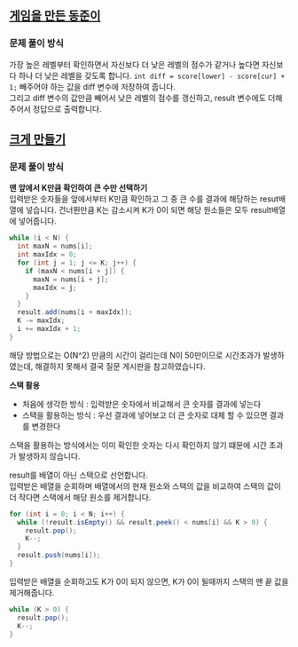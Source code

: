 ## [게임을 만든 동준이](https://www.acmicpc.net/problem/2847)
### 문제 풀이 방식
가장 높은 레벨부터 확인하면서 자신보다 더 낮은 레벨의 점수가 같거나 높다면 자신보다 하나 더 낮은 레벨을 갖도록 합니다. 
`int diff = score[lower] - score[cur] + 1;` 빼주어야 하는 값을 diff 변수에 저장하여 줍니다.  
그리고 diff 변수의 값만큼 빼어서 낮은 레벨의 점수를 갱신하고, result 변수에도 더해주어서 정답으로 출력합니다.


## [크게 만들기](https://www.acmicpc.net/problem/2812)
### 문제 풀이 방식
**맨 앞에서 K만큼 확인하여 큰 수만 선택하기**  
입력받은 숫자들을 앞에서부터 K만큼 확인하고 그 중 큰 수를 결과에 해당하는 resut배열에 넣습니다.
건너뛴만큼 K는 감소시켜 K가 0이 되면 해당 원소들은 모두 result배열에 넣어줍니다.

```java
while (i < N) {
  int maxN = nums[i];
  int maxIdx = 0;
  for (int j = 1; j <= K; j++) {
    if (maxN < nums[i + j]) {
      maxN = nums[i + j];
      maxIdx = j;
    }
  }
  result.add(nums[i + maxIdx]);
  K -= maxIdx;
  i += maxIdx + 1;
}
```
해당 방법으로는 O(N^2) 만큼의 시간이 걸리는데 N이 50만이므로 시간초과가 발생하였는데, 해결하지 못해서 결국 질문 게시판을 참고하였습니다.

**스택 활용**  
- 처음에 생각한 방식 : 입력받은 숫자에서 비교해서 큰 숫자를 결과에 넣는다
- 스택을 활용하는 방식 : 우선 결과에 넣어보고 더 큰 숫자로 대체 할 수 있으면 결과를 변경한다

스택을 활용하는 방식에서는 이미 확인한 숫자는 다시 확인하지 않기 떄문에 시간 초과가 발생하지 않습니다.

result를 배열이 아닌 스택으로 선언합니다.  
입력받은 배열을 순회하며 배열에서의 현재 원소와 스택의 값을 비교하여 스택의 값이 더 작다면 스택에서 해당 원소를 제거합니다.

```java
for (int i = 0; i < N; i++) {
  while (!result.isEmpty() && result.peek() < nums[i] && K > 0) {
    result.pop();
    K--;
  }
  result.push(nums[i]);
}
```

입력받은 배열을 순회하고도 K가 0이 되지 않으면, K가 0이 될때까지 스택의 맨 끝 값을 제거해줍니다.

```java
while (K > 0) {
  result.pop();
  K--;
}
```
